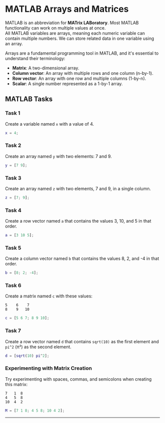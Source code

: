 
# MATLAB Arrays and Matrices

MATLAB is an abbreviation for **MATrix LABoratory**. Most MATLAB functionality can work on multiple values at once.  
All MATLAB variables are arrays, meaning each numeric variable can contain multiple numbers. We can store related data in one variable using an array.

Arrays are a fundamental programming tool in MATLAB, and it's essential to understand their terminology:

- **Matrix**: A two-dimensional array.
- **Column vector**: An array with multiple rows and one column (n-by-1).
- **Row vector**: An array with one row and multiple columns (1-by-n).
- **Scalar**: A single number represented as a 1-by-1 array.

## MATLAB Tasks

### Task 1
Create a variable named `x` with a value of 4.

```matlab
x = 4;
```

### Task 2
Create an array named `y` with two elements: 7 and 9.

```matlab
y = [7 9];
```

### Task 3
Create an array named `z` with two elements, 7 and 9, in a single column.

```matlab
z = [7; 9];
```

### Task 4
Create a row vector named `a` that contains the values 3, 10, and 5 in that order.

```matlab
a = [3 10 5];
```

### Task 5
Create a column vector named `b` that contains the values 8, 2, and -4 in that order.

```matlab
b = [8; 2; -4];
```

### Task 6
Create a matrix named `c` with these values:

```
5    6    7
8    9   10
```

```matlab
c = [5 6 7; 8 9 10];
```

### Task 7
Create a row vector named `d` that contains `sqrt(10)` as the first element and `pi^2` (π²) as the second element.

```matlab
d = [sqrt(10) pi^2];
```

### Experimenting with Matrix Creation
Try experimenting with spaces, commas, and semicolons when creating this matrix:

```
7   1  8
4   5  8
10  4  2
```

```matlab
M = [7 1 8; 4 5 8; 10 4 2];
```

---

